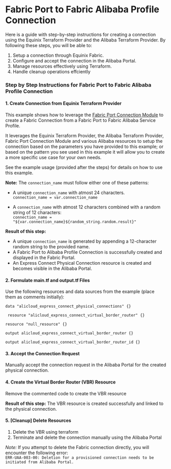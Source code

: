 # Fabric Port to Fabric Alibaba Profile Connection

Here is a guide with step-by-step instructions for creating a connection using the Equinix Terraform Provider and the Alibaba Terraform Provider.
By following these steps, you will be able to:

1. Setup a connection through Equinix Fabric.
2. Configure and accept the connection in the Alibaba Portal.
3. Manage resources effectively using Terraform.
4. Handle cleanup operations effciently

### Step by Step Instructions for Fabric Port to Fabric Alibaba Profile Connection

#### 1. Create Connection from Equinix Terraform Provider

This example shows how to leverage the [Fabric Port Connection Module](https://registry.terraform.io/modules/equinix/fabric/equinix/latest/submodules/port-connection)
to create a Fabric Connection from a Fabric Port to Fabric Alibaba Service Profile.

It leverages the Equinix Terraform Provider, the Alibaba Terraform Provider, Fabric Port Connection
Module and various Alibaba resources to setup the connection based on the parameters you have provided to this example; or based on the pattern
you see used in this example it will allow you to create a more specific use case for your own needs. 

See the example usage (provided after the steps) for details on how to use this example.

**Note:** The `connection_name` must follow either one of these patterns:

* A unique `connection_name` with atmost 24 characters.  
`connection_name = var.connection_name`

* A `connection_name` with atmost 12 characters combined with a random string of 12 characters:  
  `connection_name = "${var.connection_name}${random_string.random.result}"`

**Result of this step:**
* A unique `connection_name` is generated by appending a 12-character random string to the provided name.
* A Fabric Port to Alibaba Profile Connection is successfully created and displayed in the Fabric Portal.
* An Express Connect Physical Connection resource is created and becomes visible in the Alibaba Portal.

#### 2. Formulate main.tf and output.tf Files
Use the following resources and data sources from the example (place them as comments initially):

`data "alicloud_express_connect_physical_connections" {}`

` resource "alicloud_express_connect_virtual_border_router" {}`

`resource "null_resource" {}`

`output alicloud_express_connect_virtual_border_router {}`

`output alicloud_express_connect_virtual_border_router_id {}`

#### 3. Accept the Connection Request
Manually accept the connection request in the Alibaba Portal for the created physical connection.

#### 4. Create the Virtual Border Router (VBR) Resource
Remove the commented code to create the VBR resource

**Result of this step:**
The VBR resource is created successfully and linked to the physical connection.

#### 5. [Cleanup] Delete Resources
1. Delete the VBR using terraform
2. Terminate and delete the connection manually using the Alibaba Portal

*Note:* If you attempt to delete the Fabric connection directly, you will encounter the following error:  
`ERR-UAA-003-00: Deletion for a provisioned connection needs to be initiated from Alibaba Portal.`

<!-- BEGIN_TF_DOCS -->

<!-- END_TF_DOCS -->

